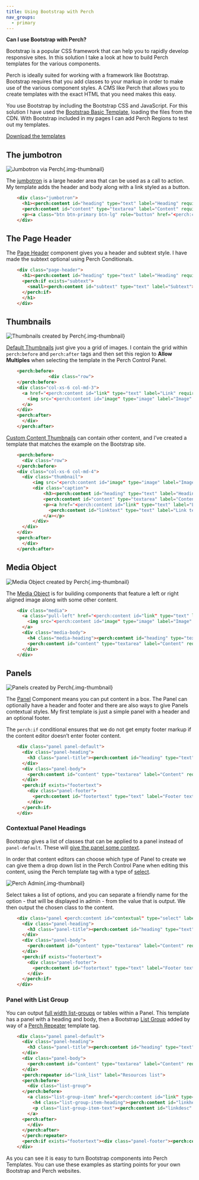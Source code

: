 ```yaml
---
title: Using Bootstrap with Perch
nav_groups:
  - primary
---
```


**Can I use Bootstrap with Perch?**

Bootstrap is a popular CSS framework that can help you to rapidly develop responsive sites. In this solution I take a look at how to build Perch templates for the various components.

Perch is ideally suited for working with a framework like Bootstrap. Bootstrap requires that you add classes to your markup in order to make use of the various component styles. A CMS like Perch that allows you to create templates with the exact HTML that you need makes this easy.

You use Bootstrap by including the Bootstrap CSS and JavaScript. For this solution I have used the [Bootstrap Basic Template](http://getbootstrap.com/getting-started/#template), loading the files from the CDN. With Bootstrap included in my pages I can add Perch Regions to test out my templates.

<p class="text-center"><a href="https://github.com/PerchCMS/perch-bootstrap-templates" class="btn btn-success"><i class="glyphicon glyphicon-arrow-down"></i> Download the templates</a></p>

## The jumbotron

![Jumbotron via Perch](https://static.grabaperch.com/solutions/bootstrap-templates-jumbotron.png){.img-thumbnail}

The [jumbotron](http://getbootstrap.com/components/#jumbotron) is a large header area that can be used as a call to action. My template adds the header and body along with a link styled as a button.

```html
    <div class="jumbotron">
      <h1><perch:content id="heading" type="text" label="Heading" required title></h1>
      <perch:content id="content" type="textarea" label="Content" required markdown editor="markitup">
      <p><a class="btn btn-primary btn-lg" role="button" href="<perch:content id="link" type="text" label="Link" required>"><perch:content id="linktext" type="text" label="Link text" required help="Text for the button, keep it short but try to avoid using click here!"></a></p>
    </div>
```

## The Page Header

The [Page Header](http://getbootstrap.com/components/#page-header) component gives you a header and subtext style. I have made the subtext optional using Perch Conditionals.

```html
    <div class="page-header">
      <h1><perch:content id="heading" type="text" label="Heading" required title>
      <perch:if exists="subtext">
        <small><perch:content id="subtext" type="text" label="Subtext"></small>
      </perch:if>
      </h1>
    </div>
```

## Thumbnails

![Thumbnails created by Perch](https://static.grabaperch.com/solutions/bootstrap-templates-thumbnails.png){.img-thumbnail}

[Default Thumbnails](http://getbootstrap.com/components/#thumbnails-default) just give you a grid of images. I contain the grid within `perch:before` and `perch:after` tags and then set this region to **Allow Multiples** when selecting the template in the Perch Control Panel.

```html
    <perch:before>
				<div class="row">
    </perch:before>
    <div class="col-xs-6 col-md-3">
      <a href="<perch:content id="link" type="text" label="Link" required>" class="thumbnail">
        <img src="<perch:content id="image" type="image" label="Image" width="171" height="180" crop>" alt="<perch:content id="alt" type="text" label="Alt text" title>">
      </a>
    </div>
    <perch:after>
      </div>
    </perch:after>
```

[Custom Content Thumbnails](http://getbootstrap.com/components/#thumbnails-custom-content) can contain other content, and I’ve created a template that matches the example on the Bootstrap site.

```html
    <perch:before>
      <div class="row">
    </perch:before>
    <div class="col-xs-6 col-md-4">
  	  <div class="thumbnail">
  		  <img src="<perch:content id="image" type="image" label="Image" width="242" height="200" crop>" alt="<perch:content id="alt" type="text" label="Alt text">">
    	  <div class="caption">
    		  <h3><perch:content id="heading" type="text" label="Heading" required title></h3>
    		  <perch:content id="content" type="textarea" label="Content" required size="s" markdown editor="markitup">
  			  <p><a href="<perch:content id="link" type="text" label="Link" required>" class="btn btn-primary" role="button">
  				<perch:content id="linktext" type="text" label="Link text" required help="Text for the button, keep it short but try to avoid using click here!">
  			  </a></p>
  		  </div>
  	  </div>  
    </div>
    <perch:after>
      </div>
    </perch:after>
```

## Media Object

![Media Object created by Perch](https://static.grabaperch.com/solutions/bootstrap-templates-media.png){.img-thumbnail}

The [Media Object](http://getbootstrap.com/components/#media) is for building components that feature a left or right aligned image along with some other content.

```html
    <div class="media">
      <a class="pull-left" href="<perch:content id="link" type="text" label="Link" required>">
        <img src="<perch:content id="image" type="image" label="Image" width="64" height="64" crop>" alt="<perch:content id="alt" type="text" label="Alt text">" class="media-object">
      </a>
      <div class="media-body">
        <h4 class="media-heading"><perch:content id="heading" type="text" label="Heading" required title></h4>
        <perch:content id="content" type="textarea" label="Content" required size="s" markdown editor="markitup">
      </div>
    </div>
```

## Panels

![Panels created by Perch](https://static.grabaperch.com/solutions/bootstrap-templates-panels.png){.img-thumbnail}

The [Panel](http://getbootstrap.com/components/#panels) Component means you can put content in a box. The Panel can optionally have a header and footer and there are also ways to give Panels contextual styles. My first template is just a simple panel with a header and an optional footer.

The `perch:if` conditional ensures that we do not get empty footer markup if the content editor doesn’t enter footer content.

```html
    <div class="panel panel-default">
      <div class="panel-heading">
        <h3 class="panel-title"><perch:content id="heading" type="text" label="Heading" required title></h3>
      </div>
      <div class="panel-body">
        <perch:content id="content" type="textarea" label="Content" required size="m" markdown editor="markitup">
      </div>
      <perch:if exists="footertext">
        <div class="panel-footer">
          <perch:content id="footertext" type="text" label="Footer text" help="An optional footer for the panel">
        </div>
      </perch:if>
    </div>
```

### Contextual Panel Headings

Bootstrap gives a list of classes that can be applied to a panel instead of `panel-default`. These will [give the panel some context](http://getbootstrap.com/components/#panels-alternatives).

In order that content editors can choose which type of Panel to create we can give them a drop down list in the Perch Control Pane when editing this content, using the Perch template tag with a type of [select](http://docs.grabaperch.com/docs/templates/attributes/type/select/).

![Perch Admin](https://static.grabaperch.com/solutions/bootstrap-templates-admin.png){.img-thumbnail}

Select takes a list of options, and you can separate a friendly name for the option - that will be displayed in admin - from the value that is output.  We then output the chosen class to the content.

```html
    <div class="panel <perch:content id="contextual" type="select" label="Panel context" options="Default|panel-default,Primary|panel-primary,Success|panel-success,Info|panel-info,Warning|panel-warning,Danger|panel-danger">">
      <div class="panel-heading">
        <h3 class="panel-title"><perch:content id="heading" type="text" label="Heading" required title></h3>
      </div>
      <div class="panel-body">
        <perch:content id="content" type="textarea" label="Content" required size="m" markdown editor="markitup">
      </div>
      <perch:if exists="footertext">
        <div class="panel-footer">
          <perch:content id="footertext" type="text" label="Footer text" help="An optional footer for the panel">
        </div>
      </perch:if>
    </div>
```

### Panel with List Group

You can output [full width list-groups](http://getbootstrap.com/components/#panels-list-group) or tables within a Panel. This template has a panel with a heading and body, then a Bootstrap [List Group](http://getbootstrap.com/components/#list-group) added by way of a [Perch Repeater](/templates/repeaters/) template tag.

```html
    <div class="panel panel-default">
      <div class="panel-heading">
        <h3 class="panel-title"><perch:content id="heading" type="text" label="Heading" required title></h3>
      </div>
      <div class="panel-body">
        <perch:content id="content" type="textarea" label="Content" required size="m" markdown editor="markitup">
      </div>
      <perch:repeater id="link_list" label="Resources list">
      <perch:before>
        <div class="list-group">
      </perch:before>
        <a class="list-group-item" href="<perch:content id="link" type="text" label="Link" required>">
          <h4 class="list-group-item-heading"><perch:content id="linkheading" type="text" label="Link heading" required></h4>
          <p class="list-group-item-text"><perch:content id="linkdesc" type="text" label="Link short description" required></p>
        </a>
      <perch:after>
        </div>
      </perch:after>
      </perch:repeater>
      <perch:if exists="footertext"><div class="panel-footer"><perch:content id="footertext" type="text" label="Footer text" help="An optional footer for the panel"></div></perch:if>
    </div>
```

As you can see it is easy to turn Bootstrap components into Perch Templates. You can use these examples as starting points for your own Bootstrap and Perch websites.
